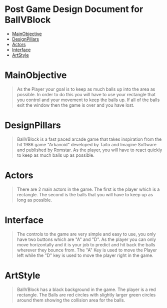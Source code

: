 # Post Game Design Document for BallVBlock
- [MainObjective](#MainObjective)
- [DesignPillars](#DesignPillars)
- [Actors](#Actors)
- [Interface](#Interface)
- [ArtStyle](#ArtStyle)

# MainObjective
> As the Player your goal is to keep as much balls up into the area as possible.
> In order to do this you will have to use your rectangle that you control and your movement to keep the balls up.
> If all of the balls exit the window then the game is over and you have lost.

# DesignPillars
> BallVBlock is a fast paced arcade game that takes inspiration from the hit 1986 game "Arkanoid" developed by Taito and Imagine Software and published by Romstar.
> As the player, you will have to react quickly to keep as much balls up as possible.

# Actors
> There are 2 main actors in the game.
> The first is the player which is a rectangle.
> The second is the balls that you will have to keep up as long as possible.

# Interface
> The controls to the game are very simple and easy to use, you only have two buttons which are "A" and "D".
> As the player you can only move horizontally and it is your job to predict and hit back the balls wherever they bounce from.
> The "A" Key is used to move the Player left while the "D" key is used to move the player right in the game.

# ArtStyle
> BallVBlock has a black background in the game.
>  The player is a red rectangle.
> The Balls are red circles with slightly larger green circles around them showing the collision area for the balls.
